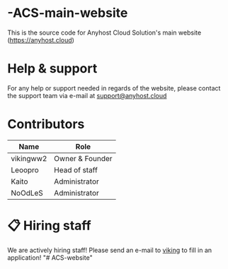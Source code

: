 # -ACS-main-website
This is the source code for Anyhost Cloud Solution's main website (https://anyhost.cloud)

# Help & support
For any help or support needed in regards of the website, please contact the support team via e-mail at [support@anyhost.cloud](mailto:support@anyhost.cloud)

# Contributors
| Name | Role |
| --- | ----------- |
| vikingww2 | Owner & Founder |
| Leoopro | Head of staff |
| Kaito | Administrator |
| NoOdLeS | Administrator |

# 📋 Hiring staff

We are actively hiring staff! Please send an e-mail to [viking](mailto:vikingww2@anyhost.cloud) to fill in an application!
"# ACS-website" 
